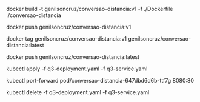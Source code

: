 docker build -t genilsoncruz/conversao-distancia:v1 -f ./Dockerfile ./conversao-distancia

docker push genilsoncruz/conversao-distancia:v1

docker tag genilsoncruz/conversao-distancia:v1 genilsoncruz/conversao-distancia:latest

docker push genilsoncruz/conversao-distancia:latest

kubectl apply -f q3-deployment.yaml -f q3-service.yaml

kubectl port-forward pod/conversao-distancia-647dbd6d6b-ttf7g 8080:80

kubectl delete -f q3-deployment.yaml -f q3-service.yaml